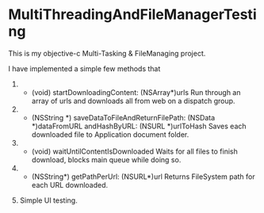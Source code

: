 # MultiThreadingAndFileManagerTesting

This is my objective-c Multi-Tasking & FileManaging project.

I have implemented a simple few methods that

1) - (void) startDownloadingContent: (NSArray*)urls
Run through an array of urls and downloads all from web on a dispatch group.

2) - (NSString *) saveDataToFileAndReturnFilePath: (NSData *)dataFromURL andHashByURL: (NSURL *)urlToHash
Saves each downloaded file to Application document folder.

3) - (void) waitUntilContentIsDownloaded
Waits for all files to finish download, blocks main queue while doing so.

3) - (NSString*) getPathPerUrl: (NSURL*)url
Returns FileSystem path for each URL downloaded.

5) Simple UI testing.
